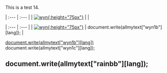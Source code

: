 This is a test 14.

| :--- | :--- |
| [![wyn](https://1blockatatime.github.io/English/images/wyn1.png){:height="75px"}](https://www.youtube.com/watch?v=Uv1JkBL5728) | <script>document.write(allmytext["wyn1b"][lang]);</script> |  

| :--- | :--- |
| [![wyn](https://1blockatatime.github.io/English/images/wyn1.png){:height="75px"}](https://www.youtube.com/watch?v=Uv1JkBL5728) | document.write(allmytext["wyn1b"][lang]); |  


<script><a href="https://www.youtube.com/watch?v=Uv1JkBL5728">document.write(allmytext["wyn1b"][lang])</a> document.write(allmytext["wyn1c"][lang]);</script>  

<a href="https://www.youtube.com/watch?v=Uv1JkBL5728">document.write(allmytext["wyn1b"][lang])</a> document.write(allmytext["wyn1c"][lang]);

<h2> 
<p>
document.write(allmytext["rainbb"][lang]);
</p>
</h2>

<h2> 
<p>
<script>
document.write(allmytext["rainbb"][lang]);
</script>
</p>
</h2>

<!--
var tiago="sefnsaf nn";  
var mytest={en : "this is english", pt : "isto é português"};
document.write(lang);
document.write('<p>' +  mytest["pt"]);
document.write(tiago);
document.write('<p>');
document.write(2+2);
-->
